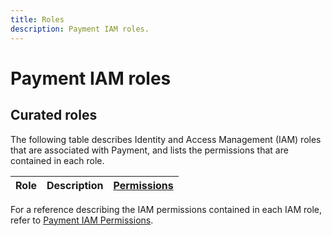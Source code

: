 ```yaml
---
title: Roles
description: Payment IAM roles.
---
```


# Payment IAM roles

## Curated roles

The following table describes Identity and Access Management (IAM) roles that are associated with Payment, and lists the permissions that are contained in each role.

| Role | Description | [Permissions](/payment/docs/reference/iam/permissions) |
| --- | --- | --- |

For a reference describing the IAM permissions contained in each IAM role, refer to [Payment IAM Permissions](/payment/docs/reference/iam/permissions).
